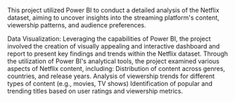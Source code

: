This project utilized Power BI to conduct a detailed analysis of the Netflix dataset, aiming to uncover insights into the streaming platform's content, viewership patterns, and audience preferences.

Data Visualization: Leveraging the capabilities of Power BI, the project involved the creation of visually appealing and interactive dashboard and report to present key findings and trends within the Netflix dataset.
Through the utilization of Power BI's analytical tools, the project examined various aspects of Netflix content, including:
Distribution of content across genres, countries, and release years.
Analysis of viewership trends for different types of content (e.g., movies, TV shows)
Identification of popular and trending titles based on user ratings and viewership metrics.
